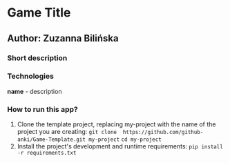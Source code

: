 # Game Title
## Author: Zuzanna Bilińska

### Short description


### Technologies
**name** - description

### How to run this app?
1. Clone the template project, replacing my-project with the name of the project you are creating: 
`git clone  https://github.com/github-anki/Game-Template.git my-project`
`cd my-project `
2. Install the project's development and runtime requirements:
`pip install -r requirements.txt`